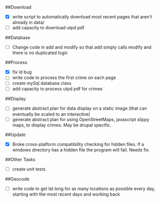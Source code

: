 ##Download
- [x] write script to automatically download most recent pages that aren't already in data/
- [ ] add capacity to download utpd pdf

##Database
- [ ] Change code in add and modify so that add simply calls modify and there is no duplicated logic

##Process
- [X] fix id bug
- [ ] write code to process the first crime on each page
- [ ] create mySql database class
- [ ] add capacity to process utpd pdf for crimes

##Display
- [ ] generate abstract plan for data display on a static image (that can eventually be scaled to an interactive)
- [ ] generate abstract plan for using OpenStreetMaps, javascript slippy maps, to display crimes. May be drupal specific.

##Update
- [x] Broke cross-platform compatibility checking for hidden files. If a windows directory has a hidden file the program will fail. Needs fix.

##Other Tasks
- [ ] create unit tests

##Geocode
- [ ] write code to get lat long for as many locations as possible every day, starting with the most recent days and working back
